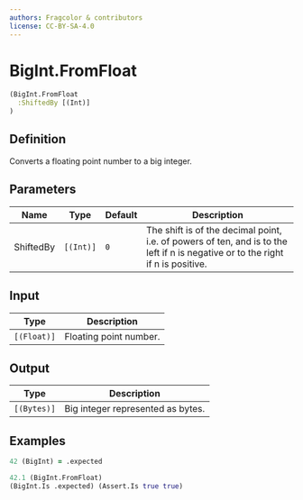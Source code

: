 ```yaml
---
authors: Fragcolor & contributors
license: CC-BY-SA-4.0
---
```



# BigInt.FromFloat

```clojure
(BigInt.FromFloat
  :ShiftedBy [(Int)]
)
```


## Definition

Converts a floating point number to a big integer.


## Parameters

| Name | Type | Default | Description |
|------|------|---------|-------------|
| ShiftedBy | `[(Int)]` | `0` | The shift is of the decimal point, i.e. of powers of ten, and is to the left if n is negative or to the right if n is positive. |


## Input

| Type | Description |
|------|-------------|
| `[(Float)]` | Floating point number. |


## Output

| Type | Description |
|------|-------------|
| `[(Bytes)]` | Big integer represented as bytes. |


## Examples

```clojure
42 (BigInt) = .expected

42.1 (BigInt.FromFloat)
(BigInt.Is .expected) (Assert.Is true true)
```
